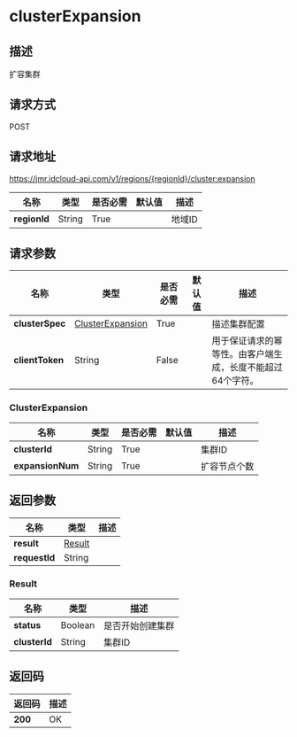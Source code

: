 # clusterExpansion


## 描述
扩容集群

## 请求方式
POST

## 请求地址
https://jmr.jdcloud-api.com/v1/regions/{regionId}/cluster:expansion

|名称|类型|是否必需|默认值|描述|
|---|---|---|---|---|
|**regionId**|String|True| |地域ID|

## 请求参数
|名称|类型|是否必需|默认值|描述|
|---|---|---|---|---|
|**clusterSpec**|[ClusterExpansion](#clusterexpansion)|True| |描述集群配置|
|**clientToken**|String|False| |用于保证请求的幂等性。由客户端生成，长度不能超过64个字符。<br>|

### <div id="ClusterExpansion">ClusterExpansion</div>
|名称|类型|是否必需|默认值|描述|
|---|---|---|---|---|
|**clusterId**|String|True| |集群ID|
|**expansionNum**|String|True| |扩容节点个数|

## 返回参数
|名称|类型|描述|
|---|---|---|
|**result**|[Result](#result)| |
|**requestId**|String| |

### <div id="Result">Result</div>
|名称|类型|描述|
|---|---|---|
|**status**|Boolean|是否开始创建集群|
|**clusterId**|String|集群ID|

## 返回码
|返回码|描述|
|---|---|
|**200**|OK|
